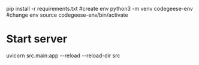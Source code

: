 pip install -r requirements.txt
#create env
python3 -m venv codegeese-env
#change env
source codegeese-env/bin/activate
# Start server
uvicorn src.main:app --reload --reload-dir src